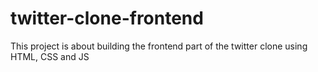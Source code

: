 # twitter-clone-frontend
This project is about building the frontend part of the twitter clone using HTML, CSS and JS
